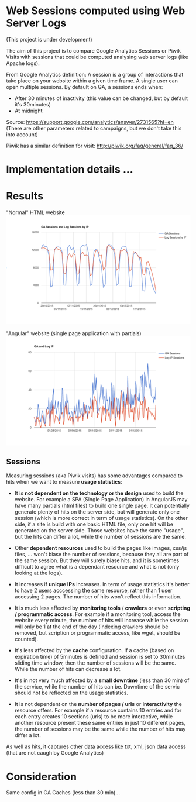 # Web Sessions computed using Web Server Logs 

(This project is under development)

The aim of this project is to compare Google Analytics Sessions or Piwik Visits with sessions that could be computed analysing web server logs (like Apache logs).

From Google Analytics definition: A session is a group of interactions that take place on your website within a given time frame. A single user can open multiple sessions. By default on GA, a sessions ends when:
* After 30 minutes of inactivity (this value can be changed, but by default it's 30minutes)
* At midnight

Source: https://support.google.com/analytics/answer/2731565?hl=en (There are other parameters related to campaigns, but we don't take this into account)

Piwik has a similar definition for visit: http://piwik.org/faq/general/faq_36/

# Implementation details ...

# Results

"Normal" HTML website
![alt text](assets/ga-vs-log-html.png "Normal HTML application")

"Angular" website (single page application with partials)
![alt text](assets/ga-vs-log-spa.png "Single Page Application")


## Sessions

Measuring sessions (aka Piwik visits) has some advantages compared to hits when we want to measure **usage statistics**:

* It is **not dependent on the technology or the design** used to build the website. For example a SPA (Single Page Application) in AngularJS may have many partials (html files) to build one single page. It can potentially generate plenty of hits on the server side, but will generate only one session (which is more correct in term of usage statistics). On the other side, if a site is build with one basic HTML file, only one hit will be generated on the server side. Those websites have the same "usage", but the hits can differ a lot, while the number of sessions are the same.

* Other **dependent resources** used to build the pages like images, css/js files, ... won't biase the number of sessions, because they all are part of the same session. But they will surely biase hits, and it is sometimes difficult to agree what is a dependant resource and what is not (only looking at the logs).

* It increases if **unique IPs** increases. In term of usage statistics it's better to have 2 users acccessing the same resource, rather than 1 user accessing 2 pages. The number of hits won't reflect this information.

* It is much less affected by **monitoring tools** / **crawlers** or even **scripting / programmatic access**. For example if a monitoring tool, access the website every minute, the number of hits will increase while the session will only be 1 at the end of the day (indexing crawlers should be removed, but scription or programmatic access, like wget, should be counted).

* It's less affected by the **cache** configuration. If a cache (based on expiration time) of 5minutes is defined and session is set to 30minutes sliding time window, then the number of sessions will be the same. While the number of hits can decrease a lot.

* It's in not very much affected by a **small downtime**  (less than 30 min) of the service, while the number of hits can be. Downtime of the servic should not be reflected on the usage statistics.

* It is not dependent on the **number of pages / urls** or **interactivity** the resource offers. For example if a resource contains 10 entries and for each entry creates 10 sections (urls) to be more interactive, while another resource present these same entries in just 10 different pages, the number of sessions may be the same while the number of hits may differ a lot. 

As well as hits, it captures other data access like txt, xml, json data access (that are not caugh by Google Analytics)

# Consideration

Same config in GA
Caches (less than 30 min)...
